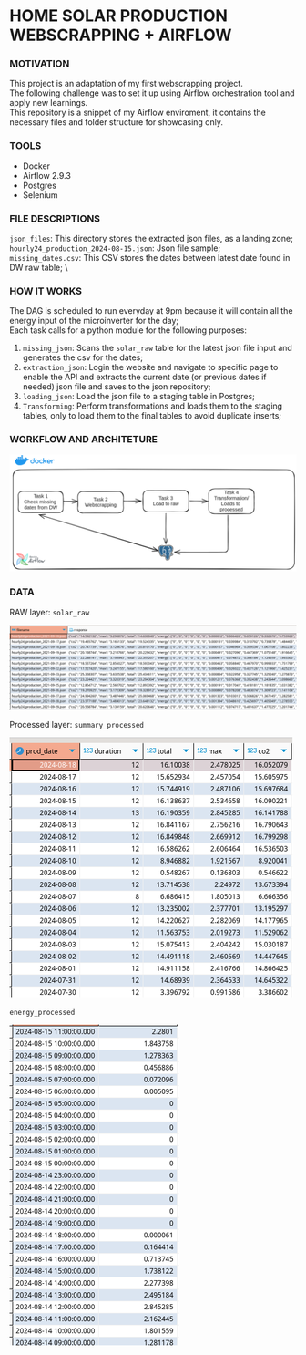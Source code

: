 # HOME SOLAR PRODUCTION  WEBSCRAPPING + AIRFLOW

### MOTIVATION
This project is an adaptation of my first webscrapping project.\
The following challenge was to set it up using Airflow orchestration tool and apply new learnings.\
This repository is a snippet of my Airflow enviroment, it contains the necessary files and folder structure for showcasing only.

### TOOLS
- Docker  
- Airflow 2.9.3  
- Postgres
- Selenium

### FILE DESCRIPTIONS
`json_files`: This directory stores the extracted json files, as a landing zone;\
`hourly24_production_2024-08-15.json`: Json file sample; \
`missing_dates.csv`: This CSV stores the dates between latest date found in DW raw table; \

### HOW IT WORKS
The DAG is scheduled to run everyday at 9pm because it will contain all the energy input of the microinverter for the day; \
Each task calls for a python module for the following purposes:
1. `missing_json`: Scans the `solar_raw` table for the latest json file input and generates the csv for the dates;
2. `extraction_json`: Login the website and navigate to specific page to enable the API and extracts the current date (or previous dates if needed) json file and saves to the json repository;
3. `loading_json`: Load the json file to a staging table in Postgres;
4. `Transforming`: Perform transformations and loads them to the staging tables, only to load them to the final tables to avoid duplicate inserts;

### WORKFLOW AND ARCHITETURE

![workflow](images/architeture.png)

### DATA

RAW layer: `solar_raw`

![alt text](images/solar_raw.png)

Processed layer: `summary_processed`

![alt text](images/summary.png)


`energy_processed`

![alt text](images/energy.png)